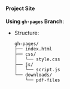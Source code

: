 #### Project Site

**Using `gh-pages` Branch**:

- Structure:
  ```
  gh-pages/
  ├── index.html
  ├── css/
  │   └── style.css
  ├── js/
  │   └── script.js
  └── downloads/
      └── pdf-files
  ```
